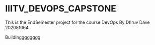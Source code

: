 # IIITV_DEVOPS_CAPSTONE
This is the EndSemester project for the course DevOps
By Dhruv Dave 202051064

Buildingggggggg

